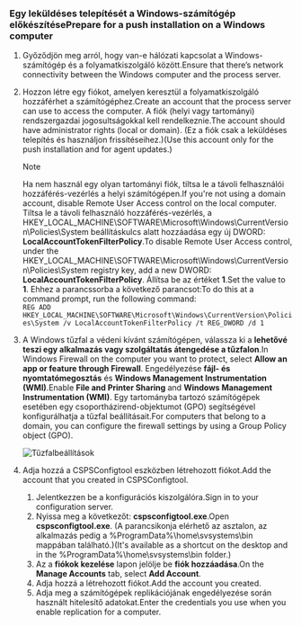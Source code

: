 ### <a name="prepare-for-a-push-installation-on-a-windows-computer"></a><span data-ttu-id="4875b-101">Egy leküldéses telepítését a Windows-számítógép előkészítése</span><span class="sxs-lookup"><span data-stu-id="4875b-101">Prepare for a push installation on a Windows computer</span></span>

1. <span data-ttu-id="4875b-102">Győződjön meg arról, hogy van-e hálózati kapcsolat a Windows-számítógép és a folyamatkiszolgáló között.</span><span class="sxs-lookup"><span data-stu-id="4875b-102">Ensure that there’s network connectivity between the Windows computer and the process server.</span></span>
2. <span data-ttu-id="4875b-103">Hozzon létre egy fiókot, amelyen keresztül a folyamatkiszolgáló hozzáférhet a számítógéphez.</span><span class="sxs-lookup"><span data-stu-id="4875b-103">Create an account that the process server can use to access the computer.</span></span> <span data-ttu-id="4875b-104">A fiók (helyi vagy tartományi) rendszergazdai jogosultságokkal kell rendelkeznie.</span><span class="sxs-lookup"><span data-stu-id="4875b-104">The account should have administrator rights (local or domain).</span></span> <span data-ttu-id="4875b-105">(Ez a fiók csak a leküldéses telepítés és használjon frissítéseihez.)</span><span class="sxs-lookup"><span data-stu-id="4875b-105">(Use this account only for the push installation and for agent updates.)</span></span>

   > [!NOTE]
   > <span data-ttu-id="4875b-106">Ha nem használ egy olyan tartományi fiók, tiltsa le a távoli felhasználói hozzáférés-vezérlés a helyi számítógépen.</span><span class="sxs-lookup"><span data-stu-id="4875b-106">If you're not using a domain account, disable Remote User Access control on the local computer.</span></span> <span data-ttu-id="4875b-107">Tiltsa le a távoli felhasználó hozzáférés-vezérlés, a HKEY_LOCAL_MACHINE\SOFTWARE\Microsoft\Windows\CurrentVersion\Policies\System beállításkulcs alatt hozzáadása egy új DWORD: **LocalAccountTokenFilterPolicy**.</span><span class="sxs-lookup"><span data-stu-id="4875b-107">To disable Remote User Access control, under the HKEY_LOCAL_MACHINE\SOFTWARE\Microsoft\Windows\CurrentVersion\Policies\System registry key, add a new DWORD: **LocalAccountTokenFilterPolicy**.</span></span> <span data-ttu-id="4875b-108">Állítsa be az értéket **1**.</span><span class="sxs-lookup"><span data-stu-id="4875b-108">Set the value to **1**.</span></span> <span data-ttu-id="4875b-109">Ehhez a parancssorba a következő parancsot:</span><span class="sxs-lookup"><span data-stu-id="4875b-109">To do this at a command prompt, run the following command:</span></span>  
   `REG ADD HKEY_LOCAL_MACHINE\SOFTWARE\Microsoft\Windows\CurrentVersion\Policies\System /v LocalAccountTokenFilterPolicy /t REG_DWORD /d 1`
   >
   >
2. <span data-ttu-id="4875b-110">A Windows tűzfal a védeni kívánt számítógépen, válassza ki a **lehetővé teszi egy alkalmazás vagy szolgáltatás átengedése a tűzfalon**.</span><span class="sxs-lookup"><span data-stu-id="4875b-110">In Windows Firewall on the computer you want to protect, select **Allow an app or feature through Firewall**.</span></span> <span data-ttu-id="4875b-111">Engedélyezése **fájl- és nyomtatómegosztás** és **Windows Management Instrumentation (WMI)**.</span><span class="sxs-lookup"><span data-stu-id="4875b-111">Enable **File and Printer Sharing** and **Windows Management Instrumentation (WMI)**.</span></span> <span data-ttu-id="4875b-112">Egy tartományba tartozó számítógépek esetében egy csoportházirend-objektumot (GPO) segítségével konfigurálhatja a tűzfal beállításait.</span><span class="sxs-lookup"><span data-stu-id="4875b-112">For computers that belong to a domain, you can configure the firewall settings by using a Group Policy object (GPO).</span></span>

   ![Tűzfalbeállítások](./media/site-recovery-prepare-push-install-mob-svc-win/mobility1.png)

3. <span data-ttu-id="4875b-114">Adja hozzá a CSPSConfigtool eszközben létrehozott fiókot.</span><span class="sxs-lookup"><span data-stu-id="4875b-114">Add the account that you created in CSPSConfigtool.</span></span>
    1.  <span data-ttu-id="4875b-115">Jelentkezzen be a konfigurációs kiszolgálóra.</span><span class="sxs-lookup"><span data-stu-id="4875b-115">Sign in to your configuration server.</span></span>
    2.  <span data-ttu-id="4875b-116">Nyissa meg a következőt: **cspsconfigtool.exe**.</span><span class="sxs-lookup"><span data-stu-id="4875b-116">Open **cspsconfigtool.exe**.</span></span> <span data-ttu-id="4875b-117">(A parancsikonja elérhető az asztalon, az alkalmazás pedig a %ProgramData%\home\svsystems\bin mappában található.)</span><span class="sxs-lookup"><span data-stu-id="4875b-117">(It's available as a shortcut on the desktop and in the %ProgramData%\home\svsystems\bin folder.)</span></span>
    3.  <span data-ttu-id="4875b-118">Az a **fiókok kezelése** lapon jelölje be **fiók hozzáadása**.</span><span class="sxs-lookup"><span data-stu-id="4875b-118">On the **Manage Accounts** tab, select **Add Account**.</span></span>
    4.  <span data-ttu-id="4875b-119">Adja hozzá a létrehozott fiókot.</span><span class="sxs-lookup"><span data-stu-id="4875b-119">Add the account you created.</span></span>
    5.  <span data-ttu-id="4875b-120">Adja meg a számítógépek replikációjának engedélyezése során használt hitelesítő adatokat.</span><span class="sxs-lookup"><span data-stu-id="4875b-120">Enter the credentials you use when you enable replication for a computer.</span></span>
